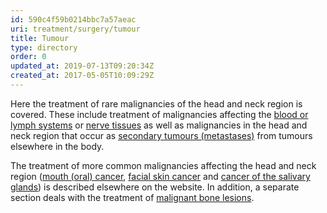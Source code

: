 ```yaml
---
id: 590c4f59b0214bbc7a57aeac
uri: treatment/surgery/tumour
title: Tumour
type: directory
order: 0
updated_at: 2019-07-13T09:20:34Z
created_at: 2017-05-05T10:09:29Z
---
```


<p>Here the treatment of rare malignancies of the head and neck
    region is covered. These include treatment of malignancies
    affecting the <a href="/diagnosis/a-z/tumour/blood-malignancy">blood or lymph systems</a>    or <a href="/treatment/surgery/tumour/other">nerve tissues</a>    as well as malignancies in the head and neck region that
    occur as <a href="/treatment/surgery/tumour/metastases">secondary tumours (metastases)</a>    from tumours elsewhere in the body.</p>
<p>The treatment of more common malignancies affecting the head
    and neck region (<a href="/treatment/surgery/cancer/mouth-cancer">mouth (oral) cancer</a>,
    <a href="/treatment/surgery/cancer/facial-skin-cancer">facial skin cancer</a>    and <a href="/treatment/surgery/cancer/salivary-gland-cancer">cancer of the salivary glands</a>)
    is described elsewhere on the website. In addition, a separate
    section deals with the treatment of <a href="/treatment/surgery/bone-lesion">malignant bone lesions</a>.</p>
